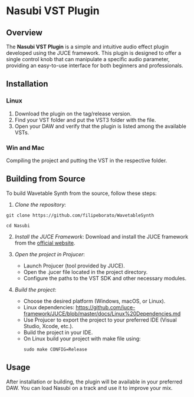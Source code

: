 # Nasubi VST Plugin

## Overview

The **Nasubi VST Plugin** is a simple and intuitive audio effect plugin developed using the JUCE framework. This plugin is designed to offer a single control knob that can manipulate a specific audio parameter, providing an easy-to-use interface for both beginners and professionals.

## Installation

### Linux

1. Download the plugin on the tag/release version.
2. Find your VST folder and put the VST3 folder with the file.
3. Open your DAW and verify that the plugin is listed among the available VSTs.

### Win and Mac

Compiling the project and putting the VST in the respective folder.


## Building from Source

To build Wavetable Synth from the source, follow these steps:

1. *Clone the repository*:

``` 
git clone https://github.com/filipeborato/WavetableSynth

```

```
cd Nasubi
```    

2. *Install the JUCE Framework*:
    Download and install the JUCE framework from the [official website](https://juce.com/).

3. *Open the project in Projucer*:
    - Launch Projucer (tool provided by JUCE).
    - Open the .jucer file located in the project directory.
    - Configure the paths to the VST SDK and other necessary modules.

4. *Build the project*:
    - Choose the desired platform (Windows, macOS, or Linux).
    - Linux dependencies: https://github.com/juce-framework/JUCE/blob/master/docs/Linux%20Dependencies.md
    - Use Projucer to export the project to your preferred IDE (Visual Studio, Xcode, etc.).
    - Build the project in your IDE.
    - On Linux build your project with make file using:
      ```
      sudo make CONFIG=Release
      ```

## Usage

After installation or building, the plugin will be available in your preferred DAW. You can load Nasubi on a track and use it to improve your mix.
